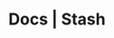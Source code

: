 ---
title: Docs | Stash
description: Stash Docs
menu:
  product_stash_0.7.0:
    identifier: getting-started
    name: Getting Started
    weight: 10
left_menu: product_stash_0.7.0
---